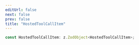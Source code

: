 ```yaml
---
editUrl: false
next: false
prev: false
title: "HostedToolCallItem"
---
```


```ts
const HostedToolCallItem: z.ZodObject<HostedToolCallItem>;
```
